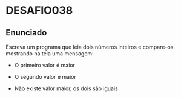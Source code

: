 # DESAFIO038

## Enunciado

Escreva um programa que leia dois números inteiros e compare-os. mostrando na tela uma mensagem:

* O primeiro valor é maior

* O segundo valor é maior

* Não existe valor maior, os dois são iguais